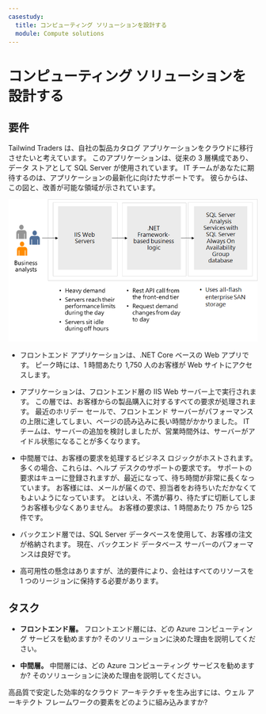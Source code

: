 ```yaml
---
casestudy:
  title: コンピューティング ソリューションを設計する
  module: Compute solutions
---
```


# コンピューティング ソリューションを設計する

## 要件

Tailwind Traders は、自社の製品カタログ アプリケーションをクラウドに移行させたいと考えています。 このアプリケーションは、従来の 3 層構成であり、データ ストアとして SQL Server が使用されています。 IT チームがあなたに期待するのは、アプリケーションの最新化に向けたサポートです。 彼らからは、この図と、改善が可能な領域が示されています。 

![コンピューティング アーキテクチャ](media/compute.png)

* フロントエンド アプリケーションは、.NET Core ベースの Web アプリです。 ピーク時には、1 時間あたり 1,750 人のお客様が Web サイトにアクセスします。 

* アプリケーションは、フロントエンド層の IIS Web サーバー上で実行されます。 この層では、お客様からの製品購入に対するすべての要求が処理されます。 最近のホリデー セールで、フロントエンド サーバーがパフォーマンスの上限に達してしまい、ページの読み込みに長い時間がかかりました。 IT チームは、サーバーの追加を検討しましたが、営業時間外は、サーバーがアイドル状態になることが多くなります。

* 中間層では、お客様の要求を処理するビジネス ロジックがホストされます。 多くの場合、これらは、ヘルプ デスクのサポートの要求です。 サポートの要求はキューに登録されますが、最近になって、待ち時間が非常に長くなっています。 お客様には、メールが届くので、担当者をお待ちいただかなくてもよいようになっています。 とはいえ、不満が募り、待たずに切断してしまうお客様も少なくありません。 お客様の要求は、1 時間あたり 75 から 125 件です。 

* バックエンド層では、SQL Server データベースを使用して、お客様の注文が格納されます。 現在、バックエンド データベース サーバーのパフォーマンスは良好です。

* 高可用性の懸念はありますが、法的要件により、会社はすべてのリソースを 1 つのリージョンに保持する必要があります。

## タスク

* **フロントエンド層。** フロントエンド層には、どの Azure コンピューティング サービスを勧めますか? そのソリューションに決めた理由を説明してください。 

* **中間層。** 中間層には、どの Azure コンピューティング サービスを勧めますか? そのソリューションに決めた理由を説明してください。 

高品質で安定した効率的なクラウド アーキテクチャを生み出すには、ウェル アーキテクト フレームワークの要素をどのように組み込みますか?

